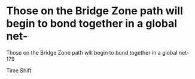 # Those on the Bridge Zone path will begin to bond together in a global net-

Those on the Bridge Zone path will begin to bond together in a global net-
179



Time Shift